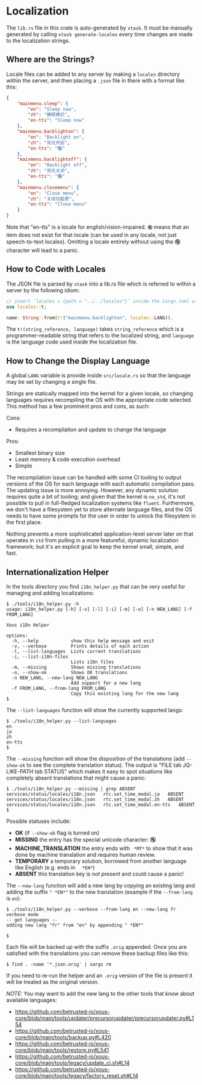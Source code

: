 # Localization

The `lib.rs` file in this crate is auto-generated by `xtask`. It must be manually generated by
calling `xtask generate-locales` every time changes are made to the localization strings.

## Where are the Strings?
Locale files can be added to any server by making a `locales` directory within the server, and
then placing a `.json` file in there with a format like this:

```json
{
    "mainmenu.sleep": {
        "en": "Sleep now",
        "zh": "睡眠模式",
        "en-tts": "Sleep now"
    },
    "mainmenu.backlighton": {
        "en": "Backlight on",
        "zh": "背光开启",
        "en-tts": "🔇"
    },
    "mainmenu.backlightoff": {
        "en": "Backlight off",
        "zh": "背光关闭",
        "en-tts": "🔇"
    },
    "mainmenu.closemenu": {
        "en": "Close menu",
        "zh": "关闭功能表",
        "en-tts": "Close menu"
    }
}
```

Note that "en-tts" is a locale for english/vision-impaired. `🔇` means that an item does not exist
for that locale (can be used in any locale, not just speech-to-text locales). Omitting a locale
entirely without using the 🔇 character will lead to a panic.

## How to Code with Locales
The JSON file is parsed by `xtask` into a lib.rs file which is referred to within a server by
the following idiom:

```rust
// insert `locales = {path = "../../locales"}` inside the Cargo.toml of the server
use locales::t;

name: String::from(t!("mainmenu.backlighton", locales::LANG)),
```

The `t!(string_reference, language)` takes `string_reference` which is a programmer-readable
string that refers to the localized string, and `language` is the language code used inside
the localization file.

## How to Change the Display Language
A global `LANG` variable is provide inside `src/locale.rs` so that the language
may be set by changing a single file.

Strings are statically mapped into the kernel for a given locale, so changing languages requires
recompiling the OS with the appropriate code selected. This method has a few prominent pros
and cons, as such:

Cons:
- Requires a recompilation and update to change the language

Pros:
- Smallest binary size
- Least memory & code execution overhead
- Simple

The recompilation issue can be handled with some CI tooling to output versions of the OS
for each language with each automatic compilation pass. The updating issue is more annoying.
However, any dynamic solution requires quite a bit of tooling; and given that the kernel
is `no_std`, it's not possible to pull in full-fledged localization systems like `fluent`.
Furthermore, we don't have a filesystem yet to store alternate language files, and the OS
needs to have some prompts for the user in order to unlock the filesystem in the first place.

Nothing prevents a more sophisticated application-level server later on that operates
in `std` from pulling in a more featureful, dynamic localization framework; but it's an
explicit goal to keep the kernel small, simple, and fast.

## Internationalization Helper

In the tools directory you find `i18n_helper.py` that can be
very useful for managing and adding localizations:

```
$ ./tools/i18n_helper.py -h
usage: i18n_helper.py [-h] [-v] [-l] [-i] [-m] [-o] [-n NEW_LANG] [-f FROM_LANG]

Xous i18n Helper

options:
  -h, --help            show this help message and exit
  -v, --verbose         Prints details of each action
  -l, --list-languages  Lists current translations
  -i, --list-i18n-files
                        Lists i18n files
  -m, --missing         Shows missing translations
  -o, --show-ok         Shows OK translations
  -n NEW_LANG, --new-lang NEW_LANG
                        Add support for a new lang
  -f FROM_LANG, --from-lang FROM_LANG
                        Copy this existing lang for the new lang
$
```

The `--list-languages` function will show the currently supported langs:

```
$ ./tools/i18n_helper.py --list-languages
en
ja
zh
en-tts
$
```

The `--missing` function will show the disposition of the translations
(add `--show-ok` to see the complete translation status). The output
is "FILE tab JQ-LIKE-PATH tab STATUS" which makes it easy to spot
situations like completely absent translations that might cause a panic:

```
$ ./tools/i18n_helper.py --missing | grep ABSENT
services/status/locales/i18n.json	rtc.set_time_modal.ja	ABSENT
services/status/locales/i18n.json	rtc.set_time_modal.zh	ABSENT
services/status/locales/i18n.json	rtc.set_time_modal.en-tts	ABSENT
$
```
Possible statuses include:
* **OK** (if `--show-ok` flag is turned on)
* **MISSING** the entry has the special unicode character: 🔇
* **MACHINE_TRANSLATION** the entry ends with ` *MT*` to show that it was done by machine translation and requires human review.
* **TEMPORARY** a temporary solution, borrowed from another language like English (e.g. ends in `  *EN*`)
* **ABSENT** this translation key is _not present_ and could cause a panic!


The `--new-lang` function will add a new lang by copying an
existing lang and adding the suffix `" *EN*"` to the new translation
(example if the `--from-lang` is `en`):


```
$ ./tools/i18n_helper.py --verbose --from-lang en --new-lang fr
verbose mode
-- get languages --
adding new lang "fr" from "en" by appending " *EN*"

$
```

Each file will be backed up with the suffix `.orig` appended.
Once you are satisfied with the translations you can remove these
backup files like this:

```
$ find . -name '*.json.orig' | xargs rm
```

If you need to re-run the helper and an `.orig` version of the file
is present it will be treated as the original version.

_NOTE:_ You may want to add the new lang to the other tools
that know about available languages:

* https://github.com/betrusted-io/xous-core/blob/main/tools/updater/precursorupdater/precursorupdater.py#L154
* https://github.com/betrusted-io/xous-core/blob/main/tools/backup.py#L420
* https://github.com/betrusted-io/xous-core/blob/main/tools/restore.py#L541
* https://github.com/betrusted-io/xous-core/blob/main/tools/legacy/update_ci.sh#L14
* https://github.com/betrusted-io/xous-core/blob/main/tools/legacy/factory_reset.sh#L14
